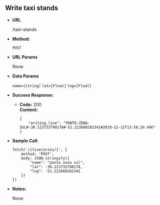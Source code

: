 ## Write taxi stands

* **URL**

    /taxi-stands

* **Method:**

    `POST`
  
*  **URL Params**

    None

* **Data Params**
  
    `name=[string]`
    `lat=[Float]`
    `lng=[Float]`

* **Success Response:**

  * **Code:** 200 <br />
    **Content:** 
    ```
    {
	    "writing_line": "PONTO-ZONA-SUL#-30.123733798178#-51.222660282341#2019-12-12T13:58:29.496"
	}
    
    ```
    
* **Sample Call:**

    ```
    fetch('/itineraries/1', {
        method: 'POST',
        body: JSON.stringify({
            "name": "ponto zona sul",
            "lat": -30.123733798178,
            "lng": -51.222660282341
        })
    })
    ```

* **Notes:**

    None  